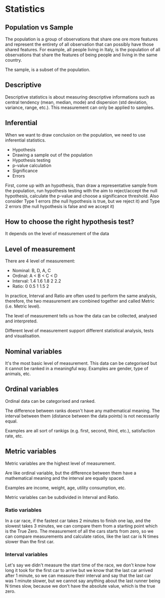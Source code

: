 # Statistics

## Population vs Sample

The population is a group of observations that share one ore more features and represent the entirety of all observation that can possibly have those shared features. For example, all people living in Italy, is the population of all observations that share the features of being people and living in the same country.

The sample, is a subset of the population.

## Descriptive

Descriptive statistics is about measuring descriptive informations such as central tendency (mean, median, mode) and dispersion (std deviation, variance, range, etc.). This measurement can only be applied to samples.

## Inferential

When we want to draw conclusion on the population, we need to use inferential statistics.

- Hypothesis
- Drawing a sample out of the population
- Hypothesis testing
- p-value calculation
- Significance
- Errors

First, come up with an hypothesis, than draw a representative sample from the population, run hypothesis testing with the aim to reject/accept the null hypothesis, calculate the p-value and choose a significance threshold. Also consider Type 1 errors (the null hypothesis is true, but we reject it) and Type 2 errors (the null hypothesis is false and we accept it)

## How to choose the right hypothesis test?

It depends on the level of measurement of the data

## Level of measurement

There are 4 level of measurement:
- Nominal: B, D, A, C
- Ordinal: A < B < C < D
- Interval: 1.4 1.6 1.8 2 2.2
- Ratio: 0 0.5 1 1.5 2

In practice, Interval and Ratio are often used to perform the same analysis, therefore, the two measurement are combined together and called Metric (i.e. Metric level).

The level of measurement tells us how the data can be collected, analysed and interpreted.

Different level of measurement support different statistical analysis, tests and visualisation.

## Nominal variables

It's the most basic level of measurement. This data can be categorised but it cannot be ranked in a meaningful way. Examples are gender, type of animals, etc.

## Ordinal variables

Ordinal data can be categorised and ranked.

The difference between ranks doesn't have any mathematical meaning. The interval between them (distance between the data points) is not necessarily equal.

Examples are all sort of rankigs (e.g. first, second, third, etc.), satisfaction rate, etc.

## Metric variables

Metric variables are the highest level of measurement.

Are like ordinal variable, but the difference between them have a mathematical meaning and the interval are equally spaced.

Examples are income, weight, age, utility consumption, etc.

Metric variables can be subdivided in Interval and Ratio.

### Ratio variables

In a car race, if the fastest car takes 2 minutes to finish one lap, and the slowest takes 3 minutes, we can compare them from a starting point which is the True Zero. The measurement of all the cars starts from zero, so we can compare measurements and calculate ratios, like the last car is N times slower than the first car.

### Interval variables

Let's say we didn't measure the start time of the race, we don't know how long it took for the first car to arrive but we know that the last car arrived after 1 minute, so we can measure their interval and say that the last car was 1 minute slower, but we cannot say anything about the last runner being N times slow, because we don't have the absolute value, which is the true zero.       
